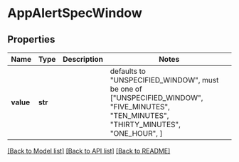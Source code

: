 # AppAlertSpecWindow


## Properties
Name | Type | Description | Notes
------------ | ------------- | ------------- | -------------
**value** | **str** |  | defaults to "UNSPECIFIED_WINDOW",  must be one of ["UNSPECIFIED_WINDOW", "FIVE_MINUTES", "TEN_MINUTES", "THIRTY_MINUTES", "ONE_HOUR", ]

[[Back to Model list]](../README.md#documentation-for-models) [[Back to API list]](../README.md#documentation-for-api-endpoints) [[Back to README]](../README.md)


